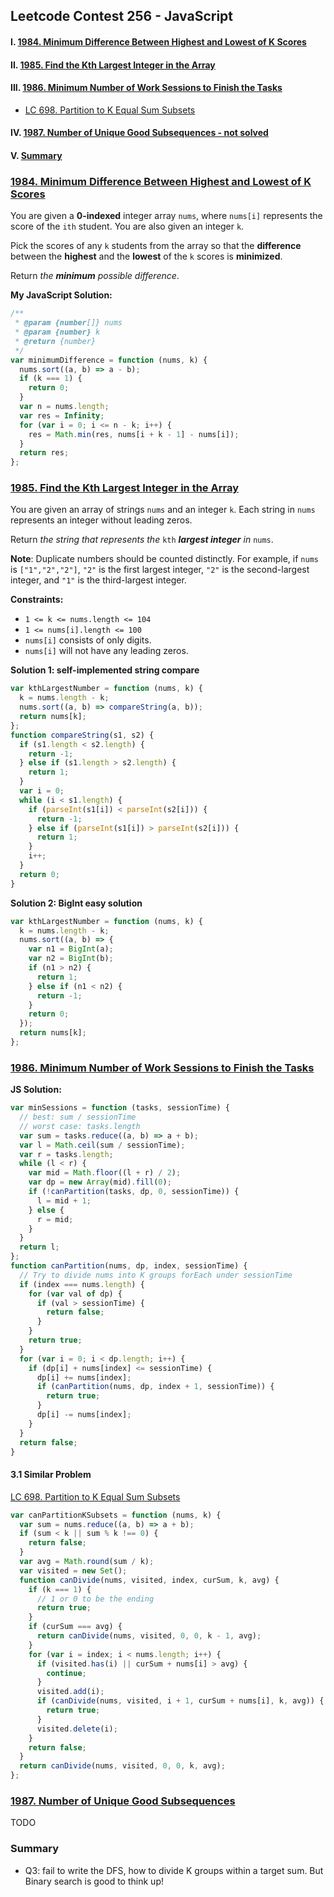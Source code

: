 ## Leetcode Contest 256 - JavaScript

#### I. [1984. Minimum Difference Between Highest and Lowest of K Scores](#question-1)

#### II. [1985. Find the Kth Largest Integer in the Array](#question-2)

#### III. [1986. Minimum Number of Work Sessions to Finish the Tasks](#question-3)

- [LC 698. Partition to K Equal Sum Subsets](#q3-1)

#### IV. [1987. Number of Unique Good Subsequences - not solved](#question-4)

#### V. [Summary](#question-5)

<div id="question-1"/>

### [1984. Minimum Difference Between Highest and Lowest of K Scores](https://leetcode.com/problems/minimum-difference-between-highest-and-lowest-of-k-scores/)

You are given a **0-indexed** integer array `nums`, where `nums[i]` represents the score of the `ith` student. You are also given an integer `k`.

Pick the scores of any `k` students from the array so that the **difference** between the **highest** and the **lowest** of the `k` scores is **minimized**.

Return _the **minimum** possible difference_.

**My JavaScript Solution:**

```js
/**
 * @param {number[]} nums
 * @param {number} k
 * @return {number}
 */
var minimumDifference = function (nums, k) {
  nums.sort((a, b) => a - b);
  if (k === 1) {
    return 0;
  }
  var n = nums.length;
  var res = Infinity;
  for (var i = 0; i <= n - k; i++) {
    res = Math.min(res, nums[i + k - 1] - nums[i]);
  }
  return res;
};
```

<div id="question-2"/>

### [1985. Find the Kth Largest Integer in the Array](https://leetcode.com/problems/find-the-kth-largest-integer-in-the-array/)

You are given an array of strings `nums` and an integer `k`. Each string in `nums` represents an integer without leading zeros.

Return _the string that represents the_ `kth` _**largest integer** in_ `nums`.

**Note**: Duplicate numbers should be counted distinctly. For example, if `nums` is `["1","2","2"]`, `"2"` is the first largest integer, `"2"` is the second-largest integer, and `"1"` is the third-largest integer.

**Constraints:**

- `1 <= k <= nums.length <= 104`
- `1 <= nums[i].length <= 100`
- `nums[i]` consists of only digits.
- `nums[i]` will not have any leading zeros.

**Solution 1: self-implemented string compare**

```js
var kthLargestNumber = function (nums, k) {
  k = nums.length - k;
  nums.sort((a, b) => compareString(a, b));
  return nums[k];
};
function compareString(s1, s2) {
  if (s1.length < s2.length) {
    return -1;
  } else if (s1.length > s2.length) {
    return 1;
  }
  var i = 0;
  while (i < s1.length) {
    if (parseInt(s1[i]) < parseInt(s2[i])) {
      return -1;
    } else if (parseInt(s1[i]) > parseInt(s2[i])) {
      return 1;
    }
    i++;
  }
  return 0;
}
```

**Solution 2: BigInt easy solution**

```js
var kthLargestNumber = function (nums, k) {
  k = nums.length - k;
  nums.sort((a, b) => {
    var n1 = BigInt(a);
    var n2 = BigInt(b);
    if (n1 > n2) {
      return 1;
    } else if (n1 < n2) {
      return -1;
    }
    return 0;
  });
  return nums[k];
};
```

<div id="question-3"/>

### [1986. Minimum Number of Work Sessions to Finish the Tasks](https://leetcode.com/problems/minimum-number-of-work-sessions-to-finish-the-tasks/)

**JS Solution:**

```js
var minSessions = function (tasks, sessionTime) {
  // best: sum / sessionTime
  // worst case: tasks.length
  var sum = tasks.reduce((a, b) => a + b);
  var l = Math.ceil(sum / sessionTime);
  var r = tasks.length;
  while (l < r) {
    var mid = Math.floor((l + r) / 2);
    var dp = new Array(mid).fill(0);
    if (!canPartition(tasks, dp, 0, sessionTime)) {
      l = mid + 1;
    } else {
      r = mid;
    }
  }
  return l;
};
function canPartition(nums, dp, index, sessionTime) {
  // Try to divide nums into K groups forEach under sessionTime
  if (index === nums.length) {
    for (var val of dp) {
      if (val > sessionTime) {
        return false;
      }
    }
    return true;
  }
  for (var i = 0; i < dp.length; i++) {
    if (dp[i] + nums[index] <= sessionTime) {
      dp[i] += nums[index];
      if (canPartition(nums, dp, index + 1, sessionTime)) {
        return true;
      }
      dp[i] -= nums[index];
    }
  }
  return false;
}
```

<div id="q3-1" />

#### 3.1 Similar Problem

[LC 698. Partition to K Equal Sum Subsets](https://leetcode.com/problems/partition-to-k-equal-sum-subsets/)

```js
var canPartitionKSubsets = function (nums, k) {
  var sum = nums.reduce((a, b) => a + b);
  if (sum < k || sum % k !== 0) {
    return false;
  }
  var avg = Math.round(sum / k);
  var visited = new Set();
  function canDivide(nums, visited, index, curSum, k, avg) {
    if (k === 1) {
      // 1 or 0 to be the ending
      return true;
    }
    if (curSum === avg) {
      return canDivide(nums, visited, 0, 0, k - 1, avg);
    }
    for (var i = index; i < nums.length; i++) {
      if (visited.has(i) || curSum + nums[i] > avg) {
        continue;
      }
      visited.add(i);
      if (canDivide(nums, visited, i + 1, curSum + nums[i], k, avg)) {
        return true;
      }
      visited.delete(i);
    }
    return false;
  }
  return canDivide(nums, visited, 0, 0, k, avg);
};
```

<div id="question-4" />

### [1987. Number of Unique Good Subsequences](https://leetcode.com/problems/number-of-unique-good-subsequences/)

TODO

<div id="question-5"/>

### Summary

- Q3: fail to write the DFS, how to divide K groups within a target sum. But Binary search is good to think up!
